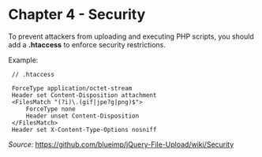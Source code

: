 Chapter 4 - Security
======================================

To prevent attackers from uploading and executing PHP scripts, you should add a **.htaccess**  to enforce security restrictions.
 
Example:
     
     // .htaccess
     
     ForceType application/octet-stream
     Header set Content-Disposition attachment
     <FilesMatch "(?i)\.(gif|jpe?g|png)$">
         ForceType none
         Header unset Content-Disposition
     </FilesMatch>
     Header set X-Content-Type-Options nosniff
     
*Source:*  https://github.com/blueimp/jQuery-File-Upload/wiki/Security
